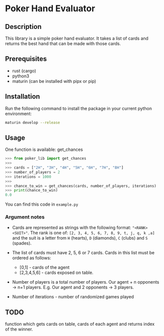 # Poker Hand Evaluator

## Description

This library is a simple poker hand evaluator. It takes a list of cards and returns the best hand that can be made with those cards.

## Prerequisites

- rust (cargo)
- python3
- maturin (can be installed with pipx or pip)

## Installation

Run the following command to install the package in your current python environment:

```bash
maturin develop --release
```

## Usage

One function is available: get_chances

```python
>>> from poker_lib import get_chances
>>> 
>>> cards = ["2H", "3H", "4H", "5H", "6H", "7H", "8H"]
>>> number_of_players = 2
>>> iterations = 1000
>>> 
>>> chance_to_win = get_chances(cards, number_of_players, iterations)
>>> print(chance_to_win)
0.0
```

You can find this code in `example.py`

### Argument notes

- Cards are represented as strings with the following format: `"<RANK><SUIT>"`. The rank is one of: `[2, 3, 4, 5, 6, 7, 8, 9, t, j, q, k ,a]`
 and the suit is a letter from `H` (hearts), `D` (diamonds), `C` (clubs) and `S` (spades).

- The list of cards must have 2, 5, 6 or 7 cards. Cards in this list must be ordered as follows:

  - [0,1] - cards of the agent
  - [2,3,4,5,6] - cards exposed on table.

- Number of players is a total number of players. Our agent + n opponents -> n+1 players. E.g. Our agent and 2 opponents -> 3 players.
- Number of iterations - number of randomized games played

## TODO

function which gets cards on table, cards of each agent and returns index of the winner.
